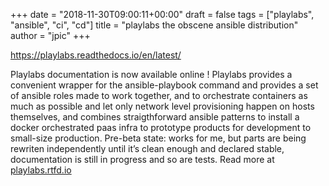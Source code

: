 +++
date = "2018-11-30T09:00:11+00:00"
draft = false
tags = ["playlabs", "ansible", "ci", "cd"]
title = "playlabs the obscene ansible distribution"
author = "jpic"
+++

https://playlabs.readthedocs.io/en/latest/

Playlabs documentation is now available online ! Playlabs provides a convenient wrapper for the ansible-playbook command and provides a set of ansible roles made to work together, and to orchestrate containers as much as possible and let only network level provisioning happen on hosts themselves, and combines straigthforward ansible patterns to install a docker orchestrated paas infra to prototype products for development to small-size production. Pre-beta state: works for me, but parts are being rewriten independently until it’s clean enough and declared stable, documentation is still in progress and so are tests. Read more at [playlabs.rtfd.io](https://playlabs.readthedocs.io/en/latest/)

